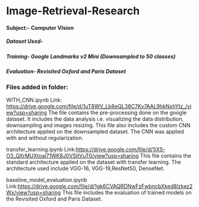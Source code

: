# Image-Retrieval-Research

#### Subject:- Computer VIsion

##### Dataset Used-
##### Training- Google Landmarks v2 Mini (Downsampled to 50 classes)
##### Evaluation- Revisited Oxford and Paris Dataset


### Files added in folder:

WITH_CNN.ipynb
Link: https://drive.google.com/file/d/1uT8WV_Lb8eQL38C7Kv7AAL9hkNxhYIz_/view?usp=sharing
The file contains the pre-processing done on the google dataset. It includes the data analysis i.e. visualizing the data distribution, downsampling and images resizing. This file also includes the custom CNN architecture applied on the downsampled dataset. The CNN was applied with and without regularization.

transfer_learning.ipynb
Link:https://drive.google.com/file/d/1iXS-O3_QXrMUXtoal71WK8J0VSItVuT0/view?usp=sharing
This file contains the standard architecture applied on the dataset with transfer learning. The architecture used include VGG-16, VGG-19,ResNet50, DenseNet.

baseline_model_evaluation.ipynb
Link:https://drive.google.com/file/d/1gk6CVAQRDNwFzFwbncbXked8lzkez2Wx/view?usp=sharing
This file includes the evaluation of trained models on the Revisited Oxford and Paris Dataset.

